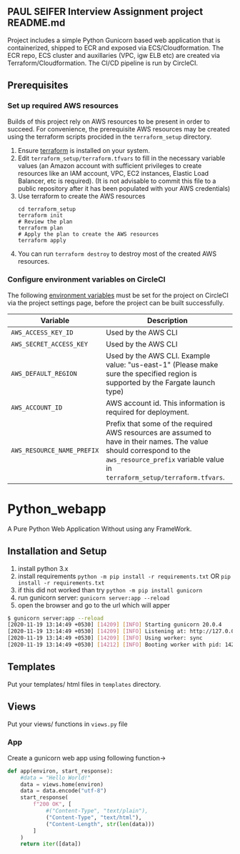 ## PAUL SEIFER Interview Assignment project README.md

Project includes a simple Python Gunicorn based web application that is containerized, shipped to ECR and exposed via ECS/Cloudformation. The ECR repo, ECS cluster and auxillaries (VPC, igw ELB etc) are created via Terraform/Cloudformation. The CI/CD pipeline is run by CircleCI.

## Prerequisites
### Set up required AWS resources
Builds of this project rely on AWS resources to be present in order to succeed. For convenience, the prerequisite AWS resources may be created using the terraform scripts procided in the `terraform_setup` directory.
1. Ensure [terraform](https://www.terraform.io/) is installed on your system.
2. Edit `terraform_setup/terraform.tfvars` to fill in the necessary variable values (an Amazon account with sufficient privileges to create resources like an IAM account, VPC, EC2 instances, Elastic Load Balancer, etc is required). (It is not advisable to commit this file to a public repository after it has been populated with your AWS credentials)
3. Use terraform to create the AWS resources
    ```
    cd terraform_setup
    terraform init
    # Review the plan
    terraform plan
    # Apply the plan to create the AWS resources
    terraform apply
    ```
4. You can run `terraform destroy` to destroy most of the created AWS resources.

### Configure environment variables on CircleCI
The following [environment variables](https://circleci.com/docs/2.0/env-vars/#setting-an-environment-variable-in-a-project) must be set for the project on CircleCI via the project settings page, before the project can be built successfully.


| Variable                       | Description                                               |
| ------------------------------ | --------------------------------------------------------- |
| `AWS_ACCESS_KEY_ID`            | Used by the AWS CLI                                       |
| `AWS_SECRET_ACCESS_KEY `       | Used by the AWS CLI                                       |
| `AWS_DEFAULT_REGION`           | Used by the AWS CLI. Example value: "us-east-1" (Please make sure the specified region is supported by the Fargate launch type)                          |
| `AWS_ACCOUNT_ID`               | AWS account id. This information is required for deployment.                                   |
| `AWS_RESOURCE_NAME_PREFIX`     | Prefix that some of the required AWS resources are assumed to have in their names. The value should correspond to the `aws_resource_prefix` variable value in `terraform_setup/terraform.tfvars`. 

# Python_webapp

A Pure Python Web Application Without using any FrameWork.


## Installation and Setup

1. install python 3.x
2. install requirements
`python -m pip install -r requirements.txt`
OR
`pip install -r requirements.txt`
3. if this did not worked than try `python -m pip install gunicorn`
4. run gunicorn server:
`gunicorn server:app --reload`
5. open the browser and go to the url which will apper
```bash
$ gunicorn server:app --reload
[2020-11-19 13:14:49 +0530] [14209] [INFO] Starting gunicorn 20.0.4
[2020-11-19 13:14:49 +0530] [14209] [INFO] Listening at: http://127.0.0.1:8000 (14209)
[2020-11-19 13:14:49 +0530] [14209] [INFO] Using worker: sync
[2020-11-19 13:14:49 +0530] [14212] [INFO] Booting worker with pid: 14212
```

## Templates

Put your templates/ html files in `templates` directory.

## Views

Put your views/ functions in `views.py` file


### App

Create a gunicorn web app using following function->

```python
def app(environ, start_response):
    #data = "Hello World!"
    data = views.home(environ)
    data = data.encode("utf-8")
    start_response(
        f"200 OK", [
            #("Content-Type", "text/plain"),
            ("Content-Type", "text/html"),
            ("Content-Length", str(len(data)))
        ]
    )
    return iter([data])
```

